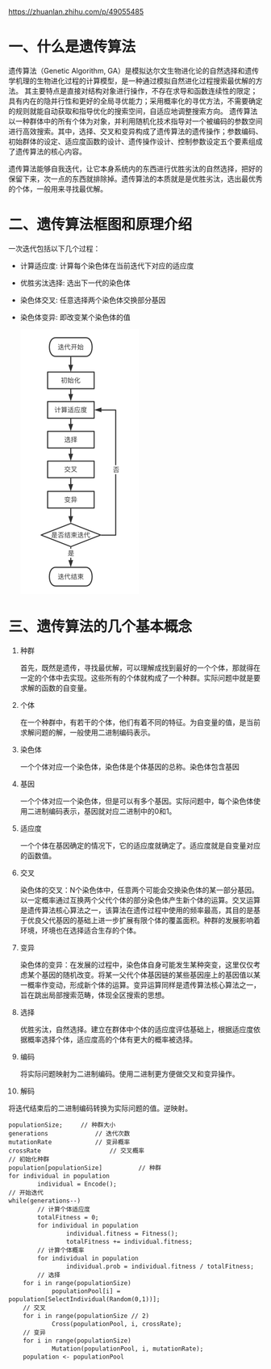 https://zhuanlan.zhihu.com/p/49055485
# 一、什么是遗传算法
遗传算法（Genetic Algorithm, GA）是模拟达尔文生物进化论的自然选择和遗传学机理的生物进化过程的计算模型，是一种通过模拟自然进化过程搜索最优解的方法。
其主要特点是直接对结构对象进行操作，不存在求导和函数连续性的限定；具有内在的隐并行性和更好的全局寻优能力；采用概率化的寻优方法，不需要确定的规则就能自动获取和指导优化的搜索空间，自适应地调整搜索方向。
遗传算法以一种群体中的所有个体为对象，并利用随机化技术指导对一个被编码的参数空间进行高效搜索。其中，选择、交叉和变异构成了遗传算法的遗传操作；参数编码、初始群体的设定、适应度函数的设计、遗传操作设计、控制参数设定五个要素组成了遗传算法的核心内容。

遗传算法能够自我迭代，让它本身系统内的东西进行优胜劣汰的自然选择，把好的保留下来，次一点的东西就排除掉。遗传算法的本质就是是优胜劣汰，选出最优秀的个体，一般用来寻找最优解。
# 二、遗传算法框图和原理介绍
一次迭代包括以下几个过程：

* 计算适应度: 计算每个染色体在当前迭代下对应的适应度
* 优胜劣汰选择: 选出下一代的染色体
* 染色体交叉: 任意选择两个染色体交换部分基因
* 染色体变异: 即改变某个染色体的值

   ![](./ga.png)
  
# 三、遗传算法的几个基本概念

1. 种群

    首先，既然是遗传，寻找最优解，可以理解成找到最好的一个个体，那就得在一定的个体中去实现。这些所有的个体就构成了一个种群。实际问题中就是要求解的函数的自变量。

2. 个体

    在一个种群中，有若干的个体，他们有着不同的特征。为自变量的值，是当前求解问题的解，一般使用二进制编码表示。

3. 染色体

    一个个体对应一个染色体，染色体是个体基因的总称。染色体包含基因

4. 基因

    一个个体对应一个染色体，但是可以有多个基因。实际问题中，每个染色体使用二进制编码表示，基因就对应二进制中的0和1。

5. 适应度

    一个个体在基因确定的情况下，它的适应度就确定了。适应度就是自变量对应的函数值。

6. 交叉

    染色体的交叉：N个染色体中，任意两个可能会交换染色体的某一部分基因。以一定概率通过互换两个父代个体的部分染色体产生新个体的运算。交叉运算是遗传算法核心算法之一，该算法在遗传过程中使用的频率最高，其目的是基于优良父代基因的基础上进一步扩展有限个体的覆盖面积。种群的发展影响着环境，环境也在选择适合生存的个体。

7. 变异

    染色体的变异：在发展的过程中，染色体自身可能发生某种突变，这里仅仅考虑某个基因的随机改变。将某一父代个体基因链的某些基因座上的基因值以某一概率作变动，形成新个体的运算。变异运算同样是遗传算法核心算法之一，旨在跳出局部搜索范畴，体现全区搜索的思想。

8. 选择

    优胜劣汰，自然选择。建立在群体中个体的适应度评估基础上，根据适应度依据概率选择个体，适应度高的个体有更大的概率被选择。

9. 编码
   
   将实际问题映射为二进制编码。使用二进制更方便做交叉和变异操作。

10. 解码

   将迭代结束后的二进制编码转换为实际问题的值。逆映射。



```
populationSize;		// 种群大小
generations				// 迭代次数
mutationRate			// 变异概率
crossRate					// 交叉概率
// 初始化种群
population[populationSize]			// 种群
for individual in population
		individual = Encode();
// 开始迭代
while(generations--)
		// 计算个体适应度
		totalFitness = 0;
		for individual in population
				individual.fitness = Fitness();
				totalFitness += individual.fitness;
		// 计算个体概率
		for individual in population
				individual.prob = individual.fitness / totalFitness;
		// 选择
    for i in range(populationSize)
    		populationPool[i] = population[SelectIndividual(Random(0,1))];
    // 交叉
    for i in range(populationSize // 2)
    		Cross(populationPool, i, crossRate);
    // 变异
    for i in range(populationSize)
    		Mutation(populationPool, i, mutationRate);
    population <- populationPool
```

